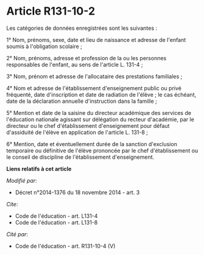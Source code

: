 # Article R131-10-2

Les catégories de données enregistrées sont les suivantes :

1° Nom, prénoms, sexe, date et lieu de naissance et adresse de l'enfant soumis à l'obligation scolaire ;

2° Nom, prénoms, adresse et profession de la ou les personnes responsables de l'enfant, au sens de l'article L. 131-4 ;

3° Nom, prénom et adresse de l'allocataire des prestations familiales ;

4° Nom et adresse de l'établissement d'enseignement public ou privé fréquenté, date d'inscription et date de radiation de
l'élève ; le cas échéant, date de la déclaration annuelle d'instruction dans la famille ;

5° Mention et date de la saisine du directeur académique des services de l'éducation nationale agissant sur délégation du
recteur d'académie, par le directeur ou le chef d'établissement d'enseignement pour défaut d'assiduité de l'élève en
application de l'article L. 131-8 ;

6° Mention, date et éventuellement durée de la sanction d'exclusion temporaire ou définitive de l'élève prononcée par le chef
d'établissement ou le conseil de discipline de l'établissement d'enseignement.

**Liens relatifs à cet article**

_Modifié par_:

  - Décret n°2014-1376 du 18 novembre 2014 - art. 3

_Cite_:

  - Code de l'éducation - art. L131-4
  - Code de l'éducation - art. L131-8

_Cité par_:

  - Code de l'éducation - art. R131-10-4 (V)
